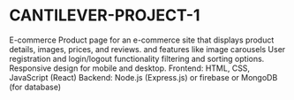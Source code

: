 # CANTILEVER-PROJECT-1
E-commerce
Product page for an e-commerce site that displays product details, images, prices, and reviews.
and features like image carousels
User registration and login/logout functionality filtering and sorting options.
Responsive design for mobile and desktop.
Frontend: HTML, CSS, JavaScript (React)
Backend: Node.js (Express.js) or firebase or MongoDB (for
database)
